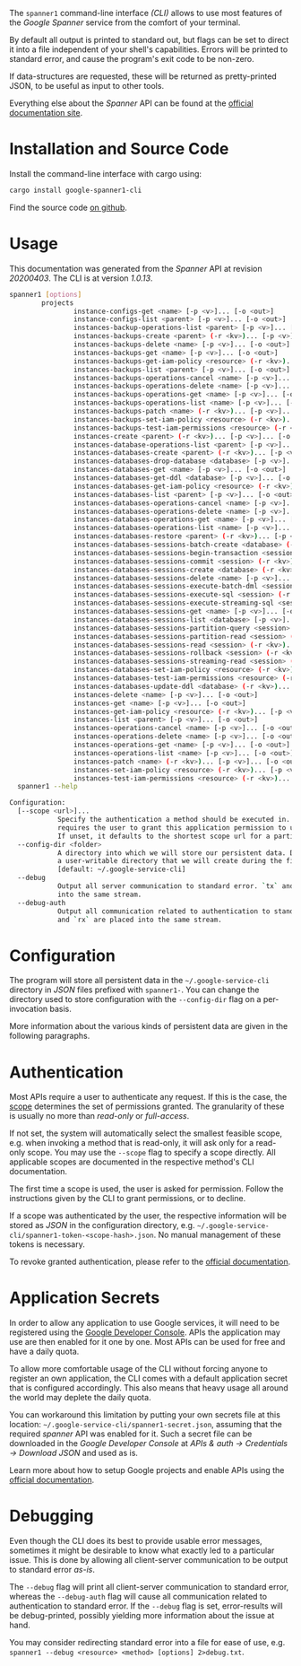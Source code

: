 <!---
DO NOT EDIT !
This file was generated automatically from 'src/mako/cli/README.md.mako'
DO NOT EDIT !
-->
The `spanner1` command-line interface *(CLI)* allows to use most features of the *Google Spanner* service from the comfort of your terminal.

By default all output is printed to standard out, but flags can be set to direct it into a file independent of your shell's
capabilities. Errors will be printed to standard error, and cause the program's exit code to be non-zero.

If data-structures are requested, these will be returned as pretty-printed JSON, to be useful as input to other tools.

Everything else about the *Spanner* API can be found at the
[official documentation site](https://cloud.google.com/spanner/).

# Installation and Source Code

Install the command-line interface with cargo using:

```bash
cargo install google-spanner1-cli
```

Find the source code [on github](https://github.com/Byron/google-apis-rs/tree/master/gen/spanner1-cli).

# Usage

This documentation was generated from the *Spanner* API at revision *20200403*. The CLI is at version *1.0.13*.

```bash
spanner1 [options]
        projects
                instance-configs-get <name> [-p <v>]... [-o <out>]
                instance-configs-list <parent> [-p <v>]... [-o <out>]
                instances-backup-operations-list <parent> [-p <v>]... [-o <out>]
                instances-backups-create <parent> (-r <kv>)... [-p <v>]... [-o <out>]
                instances-backups-delete <name> [-p <v>]... [-o <out>]
                instances-backups-get <name> [-p <v>]... [-o <out>]
                instances-backups-get-iam-policy <resource> (-r <kv>)... [-p <v>]... [-o <out>]
                instances-backups-list <parent> [-p <v>]... [-o <out>]
                instances-backups-operations-cancel <name> [-p <v>]... [-o <out>]
                instances-backups-operations-delete <name> [-p <v>]... [-o <out>]
                instances-backups-operations-get <name> [-p <v>]... [-o <out>]
                instances-backups-operations-list <name> [-p <v>]... [-o <out>]
                instances-backups-patch <name> (-r <kv>)... [-p <v>]... [-o <out>]
                instances-backups-set-iam-policy <resource> (-r <kv>)... [-p <v>]... [-o <out>]
                instances-backups-test-iam-permissions <resource> (-r <kv>)... [-p <v>]... [-o <out>]
                instances-create <parent> (-r <kv>)... [-p <v>]... [-o <out>]
                instances-database-operations-list <parent> [-p <v>]... [-o <out>]
                instances-databases-create <parent> (-r <kv>)... [-p <v>]... [-o <out>]
                instances-databases-drop-database <database> [-p <v>]... [-o <out>]
                instances-databases-get <name> [-p <v>]... [-o <out>]
                instances-databases-get-ddl <database> [-p <v>]... [-o <out>]
                instances-databases-get-iam-policy <resource> (-r <kv>)... [-p <v>]... [-o <out>]
                instances-databases-list <parent> [-p <v>]... [-o <out>]
                instances-databases-operations-cancel <name> [-p <v>]... [-o <out>]
                instances-databases-operations-delete <name> [-p <v>]... [-o <out>]
                instances-databases-operations-get <name> [-p <v>]... [-o <out>]
                instances-databases-operations-list <name> [-p <v>]... [-o <out>]
                instances-databases-restore <parent> (-r <kv>)... [-p <v>]... [-o <out>]
                instances-databases-sessions-batch-create <database> (-r <kv>)... [-p <v>]... [-o <out>]
                instances-databases-sessions-begin-transaction <session> (-r <kv>)... [-p <v>]... [-o <out>]
                instances-databases-sessions-commit <session> (-r <kv>)... [-p <v>]... [-o <out>]
                instances-databases-sessions-create <database> (-r <kv>)... [-p <v>]... [-o <out>]
                instances-databases-sessions-delete <name> [-p <v>]... [-o <out>]
                instances-databases-sessions-execute-batch-dml <session> (-r <kv>)... [-p <v>]... [-o <out>]
                instances-databases-sessions-execute-sql <session> (-r <kv>)... [-p <v>]... [-o <out>]
                instances-databases-sessions-execute-streaming-sql <session> (-r <kv>)... [-p <v>]... [-o <out>]
                instances-databases-sessions-get <name> [-p <v>]... [-o <out>]
                instances-databases-sessions-list <database> [-p <v>]... [-o <out>]
                instances-databases-sessions-partition-query <session> (-r <kv>)... [-p <v>]... [-o <out>]
                instances-databases-sessions-partition-read <session> (-r <kv>)... [-p <v>]... [-o <out>]
                instances-databases-sessions-read <session> (-r <kv>)... [-p <v>]... [-o <out>]
                instances-databases-sessions-rollback <session> (-r <kv>)... [-p <v>]... [-o <out>]
                instances-databases-sessions-streaming-read <session> (-r <kv>)... [-p <v>]... [-o <out>]
                instances-databases-set-iam-policy <resource> (-r <kv>)... [-p <v>]... [-o <out>]
                instances-databases-test-iam-permissions <resource> (-r <kv>)... [-p <v>]... [-o <out>]
                instances-databases-update-ddl <database> (-r <kv>)... [-p <v>]... [-o <out>]
                instances-delete <name> [-p <v>]... [-o <out>]
                instances-get <name> [-p <v>]... [-o <out>]
                instances-get-iam-policy <resource> (-r <kv>)... [-p <v>]... [-o <out>]
                instances-list <parent> [-p <v>]... [-o <out>]
                instances-operations-cancel <name> [-p <v>]... [-o <out>]
                instances-operations-delete <name> [-p <v>]... [-o <out>]
                instances-operations-get <name> [-p <v>]... [-o <out>]
                instances-operations-list <name> [-p <v>]... [-o <out>]
                instances-patch <name> (-r <kv>)... [-p <v>]... [-o <out>]
                instances-set-iam-policy <resource> (-r <kv>)... [-p <v>]... [-o <out>]
                instances-test-iam-permissions <resource> (-r <kv>)... [-p <v>]... [-o <out>]
  spanner1 --help

Configuration:
  [--scope <url>]...
            Specify the authentication a method should be executed in. Each scope
            requires the user to grant this application permission to use it.
            If unset, it defaults to the shortest scope url for a particular method.
  --config-dir <folder>
            A directory into which we will store our persistent data. Defaults to
            a user-writable directory that we will create during the first invocation.
            [default: ~/.google-service-cli]
  --debug
            Output all server communication to standard error. `tx` and `rx` are placed
            into the same stream.
  --debug-auth
            Output all communication related to authentication to standard error. `tx`
            and `rx` are placed into the same stream.

```

# Configuration

The program will store all persistent data in the `~/.google-service-cli` directory in *JSON* files prefixed with `spanner1-`.  You can change the directory used to store configuration with the `--config-dir` flag on a per-invocation basis.

More information about the various kinds of persistent data are given in the following paragraphs.

# Authentication

Most APIs require a user to authenticate any request. If this is the case, the [scope][scopes] determines the 
set of permissions granted. The granularity of these is usually no more than *read-only* or *full-access*.

If not set, the system will automatically select the smallest feasible scope, e.g. when invoking a
method that is read-only, it will ask only for a read-only scope. 
You may use the `--scope` flag to specify a scope directly. 
All applicable scopes are documented in the respective method's CLI documentation.

The first time a scope is used, the user is asked for permission. Follow the instructions given 
by the CLI to grant permissions, or to decline.

If a scope was authenticated by the user, the respective information will be stored as *JSON* in the configuration
directory, e.g. `~/.google-service-cli/spanner1-token-<scope-hash>.json`. No manual management of these tokens
is necessary.

To revoke granted authentication, please refer to the [official documentation][revoke-access].

# Application Secrets

In order to allow any application to use Google services, it will need to be registered using the 
[Google Developer Console][google-dev-console]. APIs the application may use are then enabled for it
one by one. Most APIs can be used for free and have a daily quota.

To allow more comfortable usage of the CLI without forcing anyone to register an own application, the CLI
comes with a default application secret that is configured accordingly. This also means that heavy usage
all around the world may deplete the daily quota.

You can workaround this limitation by putting your own secrets file at this location: 
`~/.google-service-cli/spanner1-secret.json`, assuming that the required *spanner* API 
was enabled for it. Such a secret file can be downloaded in the *Google Developer Console* at 
*APIs & auth -> Credentials -> Download JSON* and used as is.

Learn more about how to setup Google projects and enable APIs using the [official documentation][google-project-new].


# Debugging

Even though the CLI does its best to provide usable error messages, sometimes it might be desirable to know
what exactly led to a particular issue. This is done by allowing all client-server communication to be 
output to standard error *as-is*.

The `--debug` flag will print all client-server communication to standard error, whereas the `--debug-auth` flag
will cause all communication related to authentication to standard error.
If the `--debug` flag is set, error-results will be debug-printed, possibly yielding more information about the 
issue at hand.

You may consider redirecting standard error into a file for ease of use, e.g. `spanner1 --debug <resource> <method> [options] 2>debug.txt`.


[scopes]: https://developers.google.com/+/api/oauth#scopes
[revoke-access]: http://webapps.stackexchange.com/a/30849
[google-dev-console]: https://console.developers.google.com/
[google-project-new]: https://developers.google.com/console/help/new/